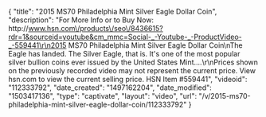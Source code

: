 {
    "title": "2015 MS70 Philadelphia Mint Silver Eagle Dollar Coin",
    "description": "For More Info or to Buy Now: http:\/\/www.hsn.com\/products\/seo\/8436615?rdr=1&sourceid=youtube&cm_mmc=Social-_-Youtube-_-ProductVideo-_-559441\r\n2015 MS70 Philadelphia Mint Silver Eagle Dollar Coin\nThe Eagle has landed. The Silver Eagle, that is. It's one of the most popular silver bullion coins ever issued by the United States Mint....\r\nPrices shown on the previously recorded video may not represent the current price.  View hsn.com to view the current selling price. HSN Item #559441",
    "videoid": "112333792",
    "date_created": "1497162204",
    "date_modified": "1503417136",
    "type": "captivate",
    "layout": "video",
    "url": "\/v\/2015-ms70-philadelphia-mint-silver-eagle-dollar-coin\/112333792"
}